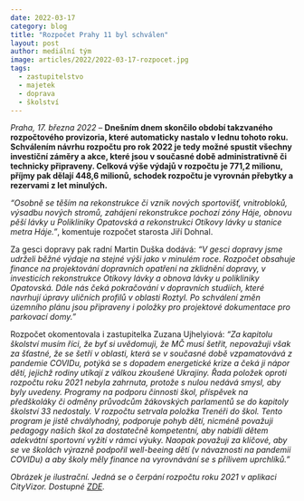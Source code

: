 ```yaml
---
date: 2022-03-17
category: blog
title: "Rozpočet Prahy 11 byl schválen"
layout: post
author: mediální tým
image: articles/2022/2022-03-17-rozpocet.jpg
tags: 
  - zastupitelstvo
  - majetek
  - doprava
  - školství
---
```


*Praha, 17. března 2022* – **Dnešním dnem skončilo období takzvaného rozpočtového provizoria, které automaticky nastalo v lednu tohoto roku. Schválením návrhu rozpočtu pro rok 2022 je tedy možné spustit všechny investiční záměry a akce, které jsou v současné době administrativně či technicky připraveny. Celková výše výdajů v rozpočtu je 771,2 milionu, příjmy pak dělají 448,6 milionů, schodek rozpočtu je vyrovnán přebytky a rezervami z let minulých.**

*“Osobně se těším na rekonstrukce či vznik nových sportovišť, vnitrobloků, výsadbu nových stromů, zahájení rekonstrukce pochozí zóny Háje, obnovu pěší lávky u Polikliniky Opatovská a rekonstrukci Otíkovy lávky u stanice metra Háje.”*, komentuje rozpočet starosta Jiří Dohnal.

Za gesci dopravy pak radní Martin Duška dodává: *“V gesci dopravy jsme udrželi běžné výdaje na stejné výši jako v minulém roce. Rozpočet obsahuje finance na projektování dopravních opatření na zklidnění dopravy, v investicích rekonstrukce Otíkovy lávky a obnova lávky u polikliniky Opatovská. Dále nás čeká pokračování v dopravních studiích, které navrhují úpravy uličních profilů v oblasti Roztyl. Po schválení změn územního plánu jsou připraveny i položky pro projektové dokumentace pro parkovací domy.”*

Rozpočet okomentovala i zastupitelka Zuzana Ujhelyiová: *“Za kapitolu školství musím říci, že byť si uvědomuji, že MČ musí šetřit, nepovažuji však za šťastné, že se šetří v oblasti, která se v současné době vzpamatovává z pandemie COVIDu, potýká se s dopadem energetické krize a čeká ji nápor dětí, jejichž rodiny utíkají z válkou zkoušené Ukrajiny. 
Řada položek oproti rozpočtu roku 2021 nebyla zahrnuta, protože s nulou nedává smysl, aby byly uvedeny. Programy na podporu činnosti škol, příspěvek na předškoláky či odměny průvodcům žákovských parlamentů se do kapitoly školství 33 nedostaly. V rozpočtu setrvala položka Trenéři do škol. Tento program je jistě chvályhodný, podporuje pohyb dětí, nicméně považuji pedagogy našich škol za dostatečně kompetentní, aby nabídli dětem adekvátní sportovní vyžití v rámci výuky. Naopak považuji za klíčové, aby se ve školách výrazně podpořil well-beeing dětí (v návaznosti na pandemii COVIDu) a aby školy měly finance na vyrovnávání se s přílivem uprchlíků.”*




*Obrázek je ilustrační. Jedná se o čerpání rozpočtu roku 2021 v aplikaci CityVizor. Dostupné [ZDE](https://cityvizor.praha.eu/praha11/prehled?fbclid=IwAR30BtAHcqv3IqrDIoBQr0k6JB07BL72veNOLnuT41GtaAfYLS-9K2cECWc).*
